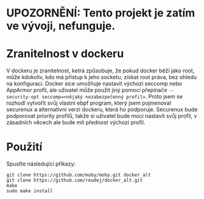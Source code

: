 # UPOZORNĚNÍ: Tento projekt je zatím ve vývoji, nefunguje.
# Zranitelnost v dockeru
V dockeru je zranitelnost, ketrá způsobuje, že pokud docker běží jako root, může kdokoliv, kdo má přístup k jeho socketu, získat root práva, bez ohledu na konfiguraci. Docker sice umožňuje nastavit výchozí seccomp nebo AppArmor profil, ale uživatel může použít jiný pomocí přepínače `--security-opt seccomp=<nějaký nezabezpečenný profil>`. Proto jsem se rozhodl vytvořit svůj vlastní ebpf program, který jsem pojmenoval securenux a alternativní verzi dockeru, která ho podporuje. Securenux bude podporovat priority profilů, takže si uživatel bude moci nastavit svůj profil, v zásadních věcech ale bude mít přednost výchozí profil.

# Použití
Spusťte následující příkazy:

    git clone https://github.com/moby/moby.git docker_alt
    git clone https://github.com/reudej/docker_alt.git
    make
    sudo make install

